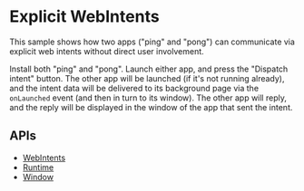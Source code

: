 # Explicit WebIntents

This sample shows how two apps ("ping" and "pong") can communicate via explicit web intents without direct user involvement.

Install both "ping" and "pong". Launch either app, and press the "Dispatch intent" button. The other app will be launched (if it's not running already), and the intent data will be delivered to its background page via the `onLaunched` event (and then in turn to its window). The other app will reply, and the reply will be displayed in the window of the app that sent the intent.

## APIs

* [WebIntents](http://developer.chrome.com/apps/app_intents.html)
* [Runtime](http://developer.chrome.com/trunk/apps/app.runtime.html)
* [Window](http://developer.chrome.com/trunk/apps/app.window.html)

